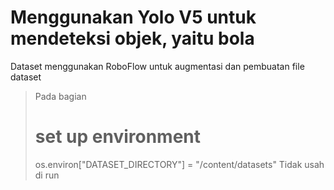 # Menggunakan Yolo V5 untuk mendeteksi objek, yaitu bola 
Dataset menggunakan RoboFlow untuk augmentasi dan pembuatan file dataset

> Pada bagian 
># set up environment
>os.environ["DATASET_DIRECTORY"] = "/content/datasets"
> Tidak usah di run

